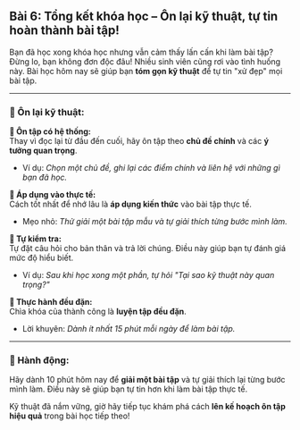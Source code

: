 ## Bài 6: Tổng kết khóa học – Ôn lại kỹ thuật, tự tin hoàn thành bài tập!

Bạn đã học xong khóa học nhưng vẫn cảm thấy lấn cấn khi làm bài tập? Đừng lo, bạn không đơn độc đâu! Nhiều sinh viên cũng rơi vào tình huống này. Bài học hôm nay sẽ giúp bạn **tóm gọn kỹ thuật** để tự tin "xử đẹp" mọi bài tập.

---

### 📌 Ôn lại kỹ thuật:

**🔹 Ôn tập có hệ thống:**  
Thay vì đọc lại từ đầu đến cuối, hãy ôn tập theo **chủ đề chính** và các **ý tưởng quan trọng**.  
- Ví dụ: *Chọn một chủ đề, ghi lại các điểm chính và liên hệ với những gì bạn đã học.*

**🔹 Áp dụng vào thực tế:**  
Cách tốt nhất để nhớ lâu là **áp dụng kiến thức** vào bài tập thực tế.  
- Mẹo nhỏ: *Thử giải một bài tập mẫu và tự giải thích từng bước mình làm.*

**🔹 Tự kiểm tra:**  
Tự đặt câu hỏi cho bản thân và trả lời chúng. Điều này giúp bạn tự đánh giá mức độ hiểu biết.  
- Ví dụ: *Sau khi học xong một phần, tự hỏi "Tại sao kỹ thuật này quan trọng?"*

**🔹 Thực hành đều đặn:**  
Chìa khóa của thành công là **luyện tập đều đặn**.  
- Lời khuyên: *Dành ít nhất 15 phút mỗi ngày để làm bài tập.*

---

### 🚀 Hành động:

Hãy dành 10 phút hôm nay để **giải một bài tập** và tự giải thích lại từng bước mình làm. Điều này sẽ giúp bạn tự tin hơn khi làm bài tập thực tế.

Kỹ thuật đã nắm vững, giờ hãy tiếp tục khám phá cách **lên kế hoạch ôn tập hiệu quả** trong bài học tiếp theo!